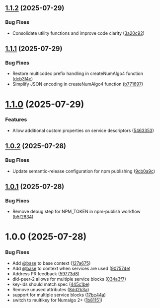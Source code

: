 ## [1.1.2](https://github.com/aviarytech/did-peer/compare/v1.1.1...v1.1.2) (2025-07-29)


### Bug Fixes

* Consolidate utility functions and improve code clarity ([3a20c92](https://github.com/aviarytech/did-peer/commit/3a20c9226c370cbb81cbc476efa123970e93321a))

## [1.1.1](https://github.com/aviarytech/did-peer/compare/v1.1.0...v1.1.1) (2025-07-29)


### Bug Fixes

* Restore multicodec prefix handling in createNumAlgo4 function ([dcb3f4c](https://github.com/aviarytech/did-peer/commit/dcb3f4c8410c3424bbbafb3c1518c2f1cdf7d32e))
* Simplify JSON encoding in createNumAlgo4 function ([b771697](https://github.com/aviarytech/did-peer/commit/b77169762369557ecaa2d90cd8a8e7470ffa1f5d))

# [1.1.0](https://github.com/aviarytech/did-peer/compare/v1.0.2...v1.1.0) (2025-07-29)


### Features

* Allow additional custom properties on service descriptors ([5463353](https://github.com/aviarytech/did-peer/commit/54633530261730a6b9a69d06f7ac68cdcccf41d6))

## [1.0.2](https://github.com/aviarytech/did-peer/compare/v1.0.1...v1.0.2) (2025-07-28)


### Bug Fixes

* Update semantic-release configuration for npm publishing ([9cb0a9c](https://github.com/aviarytech/did-peer/commit/9cb0a9c59e929aec97b49d5db7f2072e50c26f46))

## [1.0.1](https://github.com/aviarytech/did-peer/compare/v1.0.0...v1.0.1) (2025-07-28)


### Bug Fixes

* Remove debug step for NPM_TOKEN in npm-publish workflow ([b5f2834](https://github.com/aviarytech/did-peer/commit/b5f2834d1c3c24d4ec2fcdc419dd3bc9b3566633))

# 1.0.0 (2025-07-28)


### Bug Fixes

* Add [@base](https://github.com/base) to base context ([127a675](https://github.com/aviarytech/did-peer/commit/127a67588e83affcc04354e09775585b9b1634c8))
* Add [@base](https://github.com/base) to context when services are used ([907574e](https://github.com/aviarytech/did-peer/commit/907574e67902e47c067b401399fae7eaff1a6be4))
* Address PR feedback ([59773d8](https://github.com/aviarytech/did-peer/commit/59773d8e3a3924d4409532b768c4d2d048dd4d44))
* did-peer-2 allows for multiple service blocks ([034a3f7](https://github.com/aviarytech/did-peer/commit/034a3f729a6ba8cf4ae2ec28f5334f93d2bcf781))
* key-ids should match spec ([445c1be](https://github.com/aviarytech/did-peer/commit/445c1be01903255192270a63c2b4a75ef6c93ed2))
* Remove unused attributes ([8dd2b3a](https://github.com/aviarytech/did-peer/commit/8dd2b3a5cd2b073a1a5cff3bacb5dba72a4e977e))
* support for multiple service blocks ([17bc44a](https://github.com/aviarytech/did-peer/commit/17bc44a76bbf796295cc6aff069753cabe609c01))
* switch to multikey for Numalgo 2+ ([1b81151](https://github.com/aviarytech/did-peer/commit/1b8115196a3123704bb3f5d44faa7429656899db))

